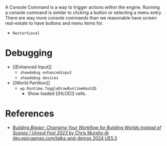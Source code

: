 A Console Command is a way to trigger actions within the engine.
Running a console command is similar to clicking a button or selecting a menu entry.
There are way more console commands than we reasonable have screen real-estate to have buttons and menu items for.

- `RestartLevel`

# Debugging

- [[Enhanced Input]]
	- `showdebug enhancedinput`
	- `showdebug devices`
- [[World Partition]]
	- `wp.Runtime.ToggleDrawRuntimeHash2D`
		- Show loaded [[HLOD]] cells.

# References

- [_Building Bigger: Changing Your Workflow for Building Worlds instead of Scenes | Unreal Fest 2023_ by Chris Murphy @ dev.epicgames.com/talks-and-demos 2024 UE5.3](https://dev.epicgames.com/community/learning/talks-and-demos/jwlJ/unreal-engine-building-bigger-changing-your-workflow-for-building-worlds-instead-of-scenes-unreal-fest-2023)

